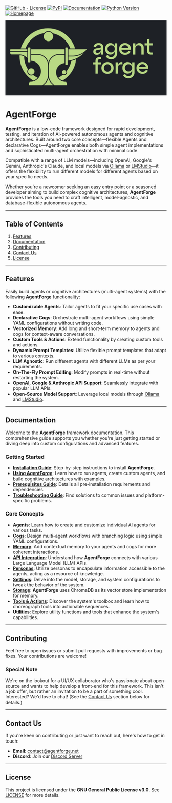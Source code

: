 [![GitHub - License](https://img.shields.io/github/license/DataBassGit/AgentForge?logo=github&style=plastic&color=green)](https://github.com/DataBassGit/AgentForge/blob/dev/LICENSE)
[![PyPI](https://img.shields.io/pypi/v/agentforge?logo=pypi&style=plastic&color=blue)](https://pypi.org/project/agentforge/)
[![Documentation](https://img.shields.io/badge/Docs-GitHub-blue?logo=github&style=plastic&color=green)](https://github.com/DataBassGit/AgentForge/tree/dev/docs)
[![Python Version](https://img.shields.io/badge/Python-3.11-blue?style=plastic&logo=python)](https://www.python.org/)
[![Homepage](https://img.shields.io/badge/Homepage-agentforge.net-green?style=plastic&logo=google-chrome)](https://agentforge.net/)

![AgentForge Logo](./docs/images/AF-Banner.jpg)

# AgentForge

**AgentForge** is a low-code framework designed for rapid development, testing, and iteration of AI-powered autonomous agents and cognitive architectures. Built around two core concepts—flexible Agents and declarative Cogs—AgentForge enables both simple agent implementations and sophisticated multi-agent orchestration with minimal code.

Compatible with a range of LLM models—including OpenAI, Google's Gemini, Anthropic's Claude, and local models via [Ollama](https://ollama.com) or [LMStudio](https://lmstudio.ai)—it offers the flexibility to run different models for different agents based on your specific needs.

Whether you're a newcomer seeking an easy entry point or a seasoned developer aiming to build complex cognitive architectures, **AgentForge** provides the tools you need to craft intelligent, model-agnostic, and database-flexible autonomous agents.

---

## Table of Contents

1. [Features](#features)
2. [Documentation](#documentation)
3. [Contributing](#contributing)
4. [Contact Us](#contact-us)
5. [License](#license)

---

## Features

Easily build agents or cognitive architectures (multi-agent systems) with the following **AgentForge** functionality:

- **Customizable Agents**: Tailor agents to fit your specific use cases with ease.
- **Declarative Cogs**: Orchestrate multi-agent workflows using simple YAML configurations without writing code.
- **Vectorized Memory**: Add long and short-term memory to agents and cogs for context-aware conversations.
- **Custom Tools & Actions**: Extend functionality by creating custom tools and actions.
- **Dynamic Prompt Templates**: Utilize flexible prompt templates that adapt to various contexts.
- **LLM Agnostic**: Run different agents with different LLMs as per your requirements.
- **On-The-Fly Prompt Editing**: Modify prompts in real-time without restarting the system.
- **OpenAI, Google & Anthropic API Support**: Seamlessly integrate with popular LLM APIs.
- **Open-Source Model Support**: Leverage local models through [Ollama](https://ollama.com) and [LMStudio](https://lmstudio.ai).

---

## Documentation

Welcome to the **AgentForge** framework documentation. This comprehensive guide supports you whether you're just getting started or diving deep into custom configurations and advanced features.

### **Getting Started**

- **[Installation Guide](docs/guides/InstallationGuide.md)**: Step-by-step instructions to install **AgentForge**.
- **[Using AgentForge](docs/guides/UsingAgentForge.md)**: Learn how to run agents, create custom agents, and build cognitive architectures with examples.
- **[Prerequisites Guide](docs/guides/PrerequisitesGuide.md)**: Details all pre-installation requirements and dependencies.
- **[Troubleshooting Guide](docs/guides/TroubleshootingGuide.md)**: Find solutions to common issues and platform-specific problems.

### **Core Concepts**

- **[Agents](docs/agents/Agents.md)**: Learn how to create and customize individual AI agents for various tasks.
- **[Cogs](docs/cogs/cogs.md)**: Design multi-agent workflows with branching logic using simple YAML configurations.
- **[Memory](docs/storage/memory.md)**: Add contextual memory to your agents and cogs for more coherent interactions.
- **[API Integration](docs/apis/APIs.md)**: Understand how **AgentForge** connects with various Large Language Model (LLM) APIs.
- **[Personas](docs/personas/Personas.md)**: Utilize personas to encapsulate information accessible to the agents, acting as a resource of knowledge.
- **[Settings](docs/settings/settings.md)**: Delve into the model, storage, and system configurations to tweak the behavior of the system.
- **[Storage](docs/storage/Chromastorage.md)**: **AgentForge** uses ChromaDB as its vector store implementation for memory.
- **[Tools & Actions](docs/tools_and_actions/Overview.md)**: Discover the system's toolbox and learn how to choreograph tools into actionable sequences.
- **[Utilities](docs/utils/UtilsOverview.md)**: Explore utility functions and tools that enhance the system's capabilities.


---

## Contributing

Feel free to open issues or submit pull requests with improvements or bug fixes. Your contributions are welcome!

### Special Note
We're on the lookout for a UI/UX collaborator who's passionate about open-source and wants to help develop a front-end for this framework. This isn't a job offer, but rather an invitation to be a part of something cool. Interested? We'd love to chat! (See the [Contact Us](#contact-us) section below for details.)

---

## Contact Us

If you're keen on contributing or just want to reach out, here's how to get in touch:

- **Email**: contact@agentforge.net
- **Discord**: Join our [Discord Server](https://discord.gg/ttpXHUtCW6)

---

## License

This project is licensed under the **GNU General Public License v3.0**. See [LICENSE](LICENSE) for more details.
